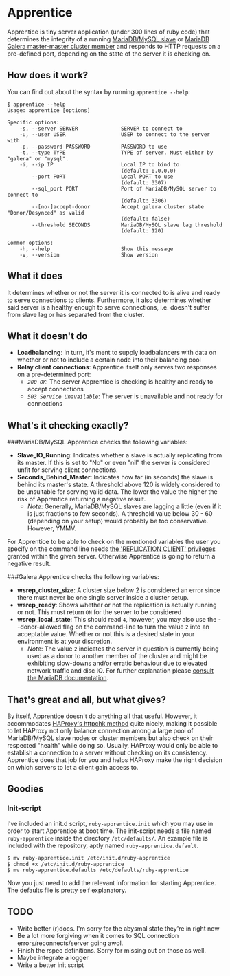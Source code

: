 # Apprentice

Apprentice is tiny server application (under 300 lines of ruby code) that determines the integrity of a running [MariaDB/MySQL slave](https://mariadb.com/kb/en/replication-overview/) or [MariaDB Galera master-master cluster member](https://mariadb.com/kb/en/what-is-mariadb-galera-cluster/) and responds to HTTP requests on a pre-defined port, depending on the state of the server it is checking on.

## How does it work?

You can find out about the syntax by running `apprentice --help`:

    $ apprentice --help
    Usage: apprentice [options]

    Specific options:
        -s, --server SERVER              SERVER to connect to
        -u, --user USER                  USER to connect to the server with
        -p, --password PASSWORD          PASSWORD to use
        -t, --type TYPE                  TYPE of server. Must either by "galera" or "mysql".
        -i, --ip IP                      Local IP to bind to
                                         (default: 0.0.0.0)
            --port PORT                  Local PORT to use
                                         (default: 3307)
            --sql_port PORT              Port of MariaDB/MySQL server to connect to
                                         (default: 3306)
            --[no-]accept-donor          Accept galera cluster state "Donor/Desynced" as valid
                                         (default: false)
            --threshold SECONDS          MariaDB/MySQL slave lag threshold
                                         (default: 120)

    Common options:
        -h, --help                       Show this message
        -v, --version                    Show version


## What it does

It determines whether or not the server it is connected to is alive and ready to serve connections to clients. Furthermore, it also determines whether said server is a healthy enough to serve connections, i.e. doesn't suffer from slave lag or has separated from the cluster.

## What it doesn't do

* **Loadbalancing**: In turn, it's ment to supply loadbalancers with data on whether or not to include a certain node into their balancing pool
* **Relay client connections**: Apprentice itself only serves two responses on a pre-determined port:
    * *`200 OK`*: The server Apprentice is checking is healthy and ready to accept connections
    * *`503 Service Unavailable`*: The server is unavailable and not ready for connections

## What's it checking exactly?
###MariaDB/MySQL
Apprentice checks the following variables:

* **Slave_IO_Running**: Indicates whether a slave is actually replicating from its master. If this is set to "No" or even "nil" the server is considered unfit for serving client connections.
* **Seconds_Behind_Master**: Indicates how far (in seconds) the slave is behind its master's state. A threshold above 120 is widely considered to be unsuitable for serving valid data. The lower the value the higher the risk of Apprentice returning a negative result.
    * *Note*: Generally, MariaDB/MySQL slaves are lagging a little (even if it is just fractions to few seconds). A threshold value below 30 - 60 (depending on your setup) would probably be too conservative. However, YMMV.

For Apprentice to be able to check on the mentioned variables the user you specify on the command line needs [the 'REPLICATION CLIENT' privileges](http://dev.mysql.com/doc/refman/5.0/en/privileges-provided.html#priv_replication-client) granted within the given server. Otherwise Apprentice is going to return a negative result.

###Galera
Apprentice checks the following variables:

* **wsrep_cluster_size**: A cluster size below 2 is considered an error since there must never be one single server inside a cluster setup.
* **wsrep_ready**: Shows whether or not the replication is actually running or not. This must return `ON` for the server to be considered
* **wsrep_local_state**: This should read `4`, however, you may also use the --donor-allowed flag on the command-line to turn the value `2` into an acceptable value. Whether or not this is a desired state in your environment is at your discretion.
    * *Note*: The value `2` indicates the server in question is currently being used as a donor to another member of the cluster and might be exhibiting slow-downs and/or erratic behaviour due to elevated network traffic and disc IO. For further explanation please [consult the MariaDB documentation](https://mariadb.com/kb/en/what-is-mariadb-galera-cluster/).

## That's great and all, but what gives?
By itself, Apprentice doesn't do anything all that useful. However, it accommodates [HAProxy's httpchk method](http://cbonte.github.io/haproxy-dconv/configuration-1.4.html#option%20httpchk) quite nicely, making it possible to let HAProxy not only balance connection among a large pool of MariaDB/MySQL slave nodes or cluster members but also check on their respected "health" while doing so.
Usually, HAProxy would only be able to establish a connection to a server without checking on its consistency. Apprentice does that job for you and helps HAProxy make the right decision on which servers to let a client gain access to.

## Goodies

### Init-script
I've included an init.d script, `ruby-apprentice.init` which you may use in order to start Apprentice at boot time. The init-script needs a file named `ruby-apprentice` inside the directory `/etc/defaults/`. An example file is included with the repository, aptly named `ruby-apprentice.default`.

    $ mv ruby-apprentice.init /etc/init.d/ruby-apprentice
    $ chmod +x /etc/init.d/ruby-apprentice
    $ mv ruby-apprentice.defaults /etc/defaults/ruby-apprentice

Now you just need to add the relevant information for starting Apprentice. The defaults file is pretty self explanatory.

## TODO

* Write better (r)docs. I'm sorry for the abysmal state they're in right now
* Be a lot more forgiving when it comes to SQL connection errors/reconnects/server going awol.
* Finish the rspec definitions. Sorry for missing out on those as well.
* Maybe integrate a logger
* Write a better init script